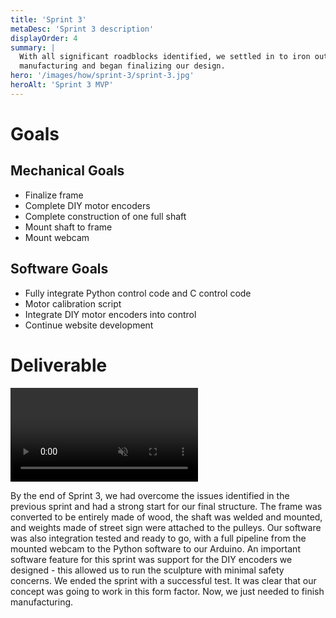 ```yaml
---
title: 'Sprint 3'
metaDesc: 'Sprint 3 description'
displayOrder: 4
summary: |
  With all significant roadblocks identified, we settled in to iron out issues with our
  manufacturing and began finalizing our design.
hero: '/images/how/sprint-3/sprint-3.jpg'
heroAlt: 'Sprint 3 MVP'
---
```


# Goals

## Mechanical Goals

- Finalize frame
- Complete DIY motor encoders
- Complete construction of one full shaft
- Mount shaft to frame
- Mount webcam

## Software Goals

- Fully integrate Python control code and C control code
- Motor calibration script
- Integrate DIY motor encoders into control
- Continue website development

# Deliverable

<div class="multi-image">
  <video src="/videos/sprint-3.webm" preload='metadata' loop controls muted></video>
</div>

By the end of Sprint 3, we had overcome the issues identified in the previous sprint and
had a strong start for our final structure. The frame was converted to be entirely made
of wood, the shaft was welded and mounted, and weights made of street sign were attached
to the pulleys. Our software was also integration tested and ready to go, with a full
pipeline from the mounted webcam to the Python software to our Arduino. An important
software feature for this sprint was support for the  DIY encoders we designed - this
allowed us to run the sculpture with minimal safety concerns. We ended the sprint with a
successful test. It was clear that our concept was going to work in this form factor.
Now, we just needed to finish manufacturing.
